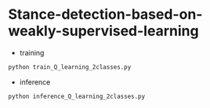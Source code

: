 # Stance-detection-based-on-weakly-supervised-learning
* training
``` bash
python train_Q_learning_2classes.py
```
* inference
``` bash
python inference_Q_learning_2classes.py
```